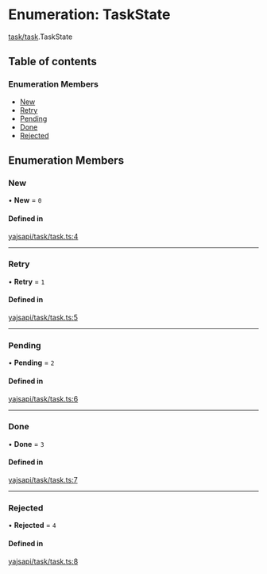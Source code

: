 # Enumeration: TaskState

[task/task](../modules/task_task).TaskState

## Table of contents

### Enumeration Members

- [New](task_task.TaskState#new)
- [Retry](task_task.TaskState#retry)
- [Pending](task_task.TaskState#pending)
- [Done](task_task.TaskState#done)
- [Rejected](task_task.TaskState#rejected)

## Enumeration Members

### New

• **New** = ``0``

#### Defined in

[yajsapi/task/task.ts:4](https://github.com/golemfactory/yajsapi/blob/2663a15/yajsapi/task/task.ts#L4)

___

### Retry

• **Retry** = ``1``

#### Defined in

[yajsapi/task/task.ts:5](https://github.com/golemfactory/yajsapi/blob/2663a15/yajsapi/task/task.ts#L5)

___

### Pending

• **Pending** = ``2``

#### Defined in

[yajsapi/task/task.ts:6](https://github.com/golemfactory/yajsapi/blob/2663a15/yajsapi/task/task.ts#L6)

___

### Done

• **Done** = ``3``

#### Defined in

[yajsapi/task/task.ts:7](https://github.com/golemfactory/yajsapi/blob/2663a15/yajsapi/task/task.ts#L7)

___

### Rejected

• **Rejected** = ``4``

#### Defined in

[yajsapi/task/task.ts:8](https://github.com/golemfactory/yajsapi/blob/2663a15/yajsapi/task/task.ts#L8)

